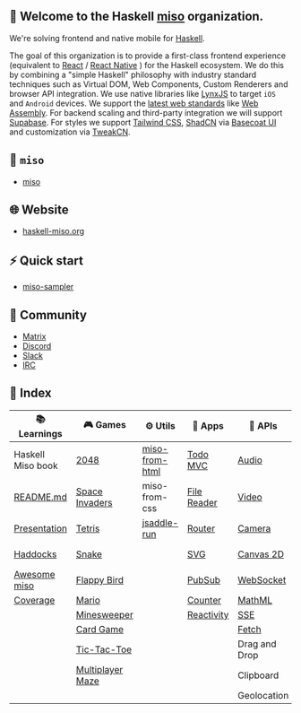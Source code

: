 ## 👋 Welcome to the Haskell [miso](https://github.com/dmjio/miso) organization.

We're solving frontend and native mobile for [Haskell](https://haskell.org).

The goal of this organization is to provide a first-class frontend experience (equivalent to [React](https://react.dev) / [React Native](https://reactnative.dev/) 
) for the Haskell ecosystem. We do this by combining a "simple Haskell" philosophy with industry standard techniques such as Virtual DOM, Web Components, Custom Renderers and browser API integration. We use native libraries like [LynxJS](https://github.com/haskell-miso/miso-lynx) to target `iOS` and `Android` devices. We support the [latest web standards](https://webassembly.org/) like [Web Assembly](https://ghc.gitlab.haskell.org/ghc/doc/users_guide/wasm.html). For backend scaling and third-party integration we will support [Supabase](https://supabase.com). For styles we support [Tailwind CSS](https://tailwindcss.com/), [ShadCN](https://ui.shadcn.com/) via [Basecoat UI](https://basecoatui.com/) and customization via [TweakCN](https://tweakcn.com/).

## 🍜 `miso`

-  [miso](https://github.com/dmjio/miso)

## 🌐 Website 

- [haskell-miso.org](https://haskell-miso.org)

## ⚡ Quick start

-  [miso-sampler](https://github.com/dmjio/miso-sampler)

## 🫶 Community 

- [Matrix](https://matrix.to/#/#haskell-miso:matrix.org) 
- [Discord](https://discord.gg/QVDtfYNSxq)
- [Slack](https://haskell-miso.slack.com/join/shared_invite_confirmed/zt-37vusrcdw-HH6~hY0DGT7MLCjNWZvLDQ#/email-invite/credentials)
- [IRC](https://www.irccloud.com/invite?channel=%23haskell-miso&hostname=irc.libera.chat&port=6697&ssl=1)

## 📑 Index

| 📚 Learnings | 🎮 Games | ⚙️ Utils | 💫 Apps | 🔌 APIs | 📱 Native | 🍔 Full Stack | ⚡ Integrations |
| ----------- | ------- | -------- | ------- | ------- | ------ | ------ | ------ |
| Haskell Miso book| [2048](https://github.com/haskell-miso/miso-2048) |[miso-from-html](https://github.com/haskell-miso/miso-from-html)|[Todo MVC](https://github.com/haskell-miso/miso-todomvc) | [Audio](https://github.com/haskell-miso/miso-audio)|[miso-lynx](https://github.com/haskell-miso/miso-lynx)|miso-startup|[three.js](https://github.com/three-hs/three-miso-example)
| [README.md](https://github.com/dmjio/miso/blob/master/README.md) | [Space Invaders](https://github.com/haskell-miso/miso-invaders) |miso-from-css|[File Reader](https://github.com/haskell-miso/miso-filereader)|[Video](https://github.com/haskell-miso/miso-video)|[miso-lynx Haddocks](https://lynx-haddocks.haskell-miso.org)|[miso-sampler](https://github.com/haskell-miso/miso-sampler)|bulma.io
| [Presentation](https://github.com/haskell-miso/miso-presentation) | [Tetris](https://github.com/haskell-miso/miso-flatris) |[jsaddle-run](https://github.com/haskell-miso/jsaddle-run)|[Router](https://github.com/haskell-miso/miso-router)|[Camera](https://github.com/haskell-miso/miso-camera)|[miso-lynx Docs](https://lynxjs.haskell-miso.org)|[miso-isomorphic](https://github.com/FPtje/miso-isomorphic-example)|[Tailwind](https://github.com/haskell-miso/miso-ui)
|[Haddocks](https://haddocks.haskell-miso.org)|[Snake](https://github.com/haskell-miso/miso-snake)||[SVG](https://github.com/haskell-miso/miso-svg)|[Canvas 2D](https://github.com/haskell-miso/miso-canvas2d)||[haskell-miso.org](https://github.com/haskell-miso/haskell-miso.org)|[AFrame.io](https://github.com/haskell-miso/miso-aframe)
|[Awesome miso](https://github.com/haskell-miso/awesome-miso)|[Flappy Bird](https://github.com/haskell-miso/miso-plane)||[PubSub](https://github.com/haskell-miso/miso-pubsub)|[WebSocket](https://github.com/haskell-miso/miso-websocket)|||Google Maps|
|[Coverage](https://coverage.haskell-miso.org)|[Mario](https://github.com/haskell-miso/miso-mario)||[Counter](https://github.com/haskell-miso/miso-counter)|[MathML](https://github.com/haskell-miso/miso-mathml)|||Supabase|
||[Minesweeper](https://github.com/haskell-miso/miso-minesweeper)||[Reactivity](https://github.com/haskell-miso/miso-reactive)|[SSE](https://github.com/haskell-miso/miso-sse)|||
||[Card Game](https://github.com/smelc/miso-darkcraw)|||[Fetch](https://github.com/haskell-miso/miso-fetch)|||
||[Tic-Tac-Toe](https://github.com/haskell-miso/tic-tac-miso)|||Drag and Drop||||
||[Multiplayer Maze](https://github.com/juliendehos/miso-maze-iso)|||Clipboard||
|||||Geolocation||
